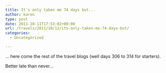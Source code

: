 ```yaml
---
title: It’s only taken me 74 days but...
author: karen
type: post
date: 2011-10-11T17:53:02+00:00
url: /travels/2011/10/12/its-only-taken-me-74-days-but/
categories:
  - Uncategorized

---
```

… here come the rest of the travel blogs (well days 306 to 314 for starters).

Better late than never…